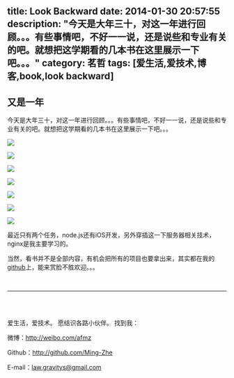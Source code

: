 title: Look Backward
date: 2014-01-30 20:57:55
description: "今天是大年三十，对这一年进行回顾。。。有些事情吧，不好一一说，还是说些和专业有关的吧。就想把这学期看的几本书在这里展示一下吧。。。"
category: 茗哲
tags: [爱生活,爱技术,博客,book,look backward]
---


## 又是一年

今天是大年三十，对这一年进行回顾。。。有些事情吧，不好一一说，还是说些和专业有关的吧。就想把这学期看的几本书在这里展示一下吧。。。

![](http://farm6.staticflickr.com/5492/12219991453_b9d927bcca_b.jpg)

<!--more-->

![](http://farm3.staticflickr.com/2852/12220535846_ef884675ed_b.jpg)

![](http://farm4.staticflickr.com/3793/12219959295_138975eebc_b.jpg)

![](http://farm8.staticflickr.com/7419/12220059635_e6cc0f2a2a_b.jpg)

![](http://farm4.staticflickr.com/3694/12220681126_7350f4b059_b.jpg)

![](http://farm6.staticflickr.com/5530/12220698396_5996c2637f_b.jpg)

![](http://farm4.staticflickr.com/3725/12220521944_28652218a7_b.jpg)

最近只有两个任务，node.js还有iOS开发，另外穿插这一下服务器相关技术，nginx是我主要学习的。

当然，看书并不是全部内容，有机会把所有的项目也要拿出来，其实都在我的[github](http://github.com/ming-zhe)上，能来赏脸不胜欢迎。。。


<br/>

***

<br/>
<br/>

爱生活，爱技术。
愿结识各路小伙伴。
找到我：

微博：http://weibo.com/afmz

Github：http://github.com/Ming-Zhe

E-mail：law.gravitys@gmail.com 